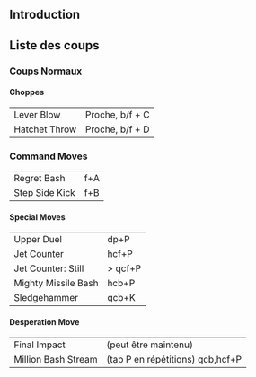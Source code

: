 ## Introduction

## Liste des coups

### Coups Normaux

#### Choppes

|               |                 |
|---------------|-----------------|
| Lever Blow    | Proche, b/f + C |
| Hatchet Throw | Proche, b/f + D |

### Command Moves

|                |     |
|----------------|-----|
| Regret Bash    | f+A |
| Step Side Kick | f+B |

#### Special Moves

|                     |          |
|---------------------|----------|
| Upper Duel          | dp+P     |
| Jet Counter         | hcf+P    |
| Jet Counter: Still  | \> qcf+P |
| Mighty Missile Bash | hcb+P    |
| Sledgehammer        | qcb+K    |

#### Desperation Move

|                     |                                  |
|---------------------|----------------------------------|
| Final Impact        | (peut être maintenu)             |
| Million Bash Stream | (tap P en répétitions) qcb,hcf+P |
